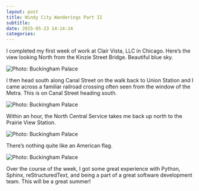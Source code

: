 ```yaml
---
layout: post
title: Windy City Wanderings Part II
subtitle:
date: 2015-05-23 14:14:14
categories: 
---
```



I completed my first week of work at Clair Vista, LLC in Chicago. Here’s the view looking North from the Kinzie Street Bridge. Beautiful blue sky.

<img alt="Photo: Buckingham Palace" src="http://brianmlin.com/Images/2015.05.23/river.jpg" style="max-width:630px;">

I then head south along Canal Street on the walk back to Union Station and I came across a familiar railroad crossing often seen from the window of the Metra. This is on Canal Street heading south.

<img alt="Photo: Buckingham Palace" src="http://brianmlin.com/Images/2015.05.23/cross.jpg" style="max-width:630px;">

Within an hour, the North Central Service takes me back up north to the Prairie View Station.

<img alt="Photo: Buckingham Palace" src="http://brianmlin.com/Images/2015.05.23/home.jpg" style="max-width:630px;">

There’s nothing quite like an American flag.

<img alt="Photo: Buckingham Palace" src="http://brianmlin.com/Images/2015.05.23/flag.jpg" style="max-width:630px;">

Over the course of the week, I got some great experience with Python, Sphinx, reStructuredText, and being a part of a great software development team. This will be a great summer!
